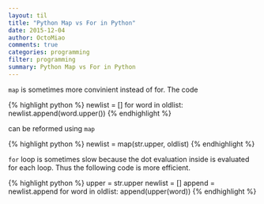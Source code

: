 ```yaml
---
layout: til
title: "Python Map vs For in Python"
date: 2015-12-04
author: OctoMiao
comments: true
categories: programming
filter: programming
summary: Python Map vs For in Python
---
```




`map` is sometimes more convinient instead of for. The code

{% highlight python %}
newlist = []
for word in oldlist:
    newlist.append(word.upper())
{% endhighlight %}

can be reformed using `map`

{% highlight python %}
newlist = map(str.upper, oldlist)
{% endhighlight %}

`for` loop is sometimes slow because the dot evaluation inside is evaluated for each loop. Thus the following code is more efficient.

{% highlight python %}
upper = str.upper
newlist = []
append = newlist.append
for word in oldlist:
    append(upper(word))
{% endhighlight %}
